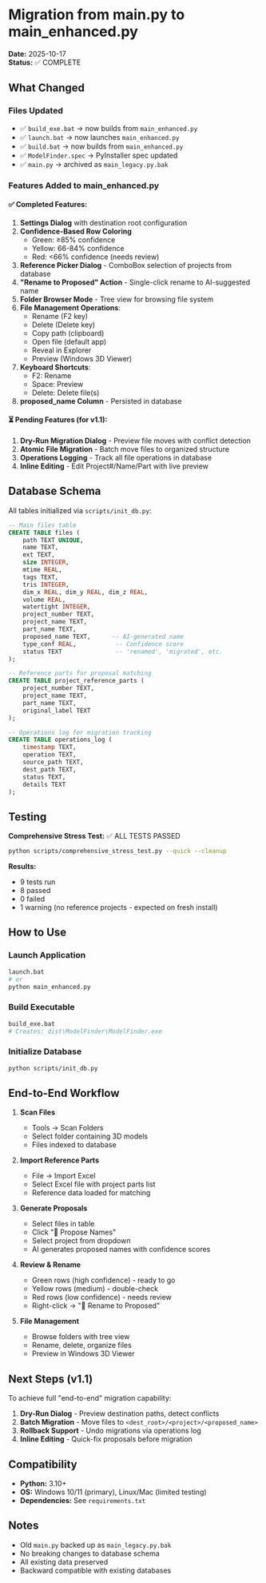 # Migration from main.py to main_enhanced.py

**Date:** 2025-10-17  
**Status:** ✅ COMPLETE

## What Changed

### Files Updated
- ✅ `build_exe.bat` → now builds from `main_enhanced.py`
- ✅ `launch.bat` → now launches `main_enhanced.py`
- ✅ `build.bat` → now builds from `main_enhanced.py`
- ✅ `ModelFinder.spec` → PyInstaller spec updated
- ✅ `main.py` → archived as `main_legacy.py.bak`

### Features Added to main_enhanced.py

#### ✅ Completed Features:
1. **Settings Dialog** with destination root configuration
2. **Confidence-Based Row Coloring**
   - Green: ≥85% confidence
   - Yellow: 66-84% confidence
   - Red: <66% confidence (needs review)
3. **Reference Picker Dialog** - ComboBox selection of projects from database
4. **"Rename to Proposed" Action** - Single-click rename to AI-suggested name
5. **Folder Browser Mode** - Tree view for browsing file system
6. **File Management Operations**:
   - Rename (F2 key)
   - Delete (Delete key)
   - Copy path (clipboard)
   - Open file (default app)
   - Reveal in Explorer
   - Preview (Windows 3D Viewer)
7. **Keyboard Shortcuts**:
   - F2: Rename
   - Space: Preview
   - Delete: Delete file(s)
8. **proposed_name Column** - Persisted in database

#### ⏳ Pending Features (for v1.1):
1. **Dry-Run Migration Dialog** - Preview file moves with conflict detection
2. **Atomic File Migration** - Batch move files to organized structure
3. **Operations Logging** - Track all file operations in database
4. **Inline Editing** - Edit Project#/Name/Part with live preview

## Database Schema

All tables initialized via `scripts/init_db.py`:

```sql
-- Main files table
CREATE TABLE files (
    path TEXT UNIQUE,
    name TEXT,
    ext TEXT,
    size INTEGER,
    mtime REAL,
    tags TEXT,
    tris INTEGER,
    dim_x REAL, dim_y REAL, dim_z REAL,
    volume REAL,
    watertight INTEGER,
    project_number TEXT,
    project_name TEXT,
    part_name TEXT,
    proposed_name TEXT,      -- AI-generated name
    type_conf REAL,           -- Confidence score
    status TEXT               -- 'renamed', 'migrated', etc.
);

-- Reference parts for proposal matching
CREATE TABLE project_reference_parts (
    project_number TEXT,
    project_name TEXT,
    part_name TEXT,
    original_label TEXT
);

-- Operations log for migration tracking
CREATE TABLE operations_log (
    timestamp TEXT,
    operation TEXT,
    source_path TEXT,
    dest_path TEXT,
    status TEXT,
    details TEXT
);
```

## Testing

**Comprehensive Stress Test:** ✅ ALL TESTS PASSED
```bash
python scripts/comprehensive_stress_test.py --quick --cleanup
```

**Results:**
- 9 tests run
- 8 passed
- 0 failed
- 1 warning (no reference projects - expected on fresh install)

## How to Use

### Launch Application
```bash
launch.bat
# or
python main_enhanced.py
```

### Build Executable
```bash
build_exe.bat
# Creates: dist\ModelFinder\ModelFinder.exe
```

### Initialize Database
```bash
python scripts/init_db.py
```

## End-to-End Workflow

1. **Scan Files**
   - Tools → Scan Folders
   - Select folder containing 3D models
   - Files indexed to database

2. **Import Reference Parts**
   - File → Import Excel
   - Select Excel file with project parts list
   - Reference data loaded for matching

3. **Generate Proposals**
   - Select files in table
   - Click "🎯 Propose Names"
   - Select project from dropdown
   - AI generates proposed names with confidence scores

4. **Review & Rename**
   - Green rows (high confidence) - ready to go
   - Yellow rows (medium) - double-check
   - Red rows (low confidence) - needs review
   - Right-click → "🎯 Rename to Proposed"

5. **File Management**
   - Browse folders with tree view
   - Rename, delete, organize files
   - Preview in Windows 3D Viewer

## Next Steps (v1.1)

To achieve full "end-to-end" migration capability:

1. **Dry-Run Dialog** - Preview destination paths, detect conflicts
2. **Batch Migration** - Move files to `<dest_root>/<project>/<proposed_name>`
3. **Rollback Support** - Undo migrations via operations log
4. **Inline Editing** - Quick-fix proposals before migration

## Compatibility

- **Python:** 3.10+
- **OS:** Windows 10/11 (primary), Linux/Mac (limited testing)
- **Dependencies:** See `requirements.txt`

## Notes

- Old `main.py` backed up as `main_legacy.py.bak`
- No breaking changes to database schema
- All existing data preserved
- Backward compatible with existing databases

